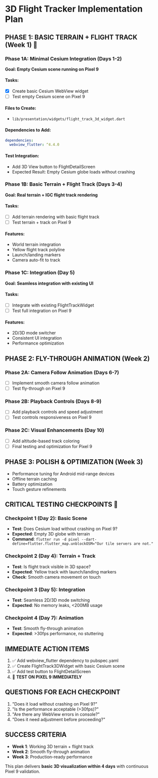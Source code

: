 # 3D Flight Tracker Implementation Plan

## PHASE 1: BASIC TERRAIN + FLIGHT TRACK (Week 1) 🎯

### Phase 1A: Minimal Cesium Integration (Days 1-2)
**Goal: Empty Cesium scene running on Pixel 9**

#### Tasks:
- [x] Create basic Cesium WebView widget
- [ ] Test empty Cesium scene on Pixel 9

#### Files to Create:
- `lib/presentation/widgets/flight_track_3d_widget.dart`

#### Dependencies to Add:
```yaml
dependencies:
  webview_flutter: ^4.4.0
```

#### Test Integration:
- Add 3D View button to FlightDetailScreen
- Expected Result: Empty Cesium globe loads without crashing

### Phase 1B: Basic Terrain + Flight Track (Days 3-4)
**Goal: Real terrain + IGC flight track rendering**

#### Tasks:
- [ ] Add terrain rendering with basic flight track
- [ ] Test terrain + track on Pixel 9

#### Features:
- World terrain integration
- Yellow flight track polyline
- Launch/landing markers
- Camera auto-fit to track

### Phase 1C: Integration (Day 5)
**Goal: Seamless integration with existing UI**

#### Tasks:
- [ ] Integrate with existing FlightTrackWidget
- [ ] Test full integration on Pixel 9

#### Features:
- 2D/3D mode switcher
- Consistent UI integration
- Performance optimization

## PHASE 2: FLY-THROUGH ANIMATION (Week 2)

### Phase 2A: Camera Follow Animation (Days 6-7)
- [ ] Implement smooth camera follow animation
- [ ] Test fly-through on Pixel 9

### Phase 2B: Playback Controls (Days 8-9)
- [ ] Add playback controls and speed adjustment
- [ ] Test controls responsiveness on Pixel 9

### Phase 2C: Visual Enhancements (Day 10)
- [ ] Add altitude-based track coloring
- [ ] Final testing and optimization for Pixel 9

## PHASE 3: POLISH & OPTIMIZATION (Week 3)
- Performance tuning for Android mid-range devices
- Offline terrain caching
- Battery optimization
- Touch gesture refinements

## CRITICAL TESTING CHECKPOINTS 🧪

### Checkpoint 1 (Day 2): Basic Scene
- **Test**: Does Cesium load without crashing on Pixel 9?
- **Expected**: Empty 3D globe with terrain
- **Command**: `flutter run -d pixel --dart-define=flutter.flutter_map.unblockOSM="Our tile servers are not."`

### Checkpoint 2 (Day 4): Terrain + Track
- **Test**: Is flight track visible in 3D space?
- **Expected**: Yellow track with launch/landing markers
- **Check**: Smooth camera movement on touch

### Checkpoint 3 (Day 5): Integration
- **Test**: Seamless 2D/3D mode switching
- **Expected**: No memory leaks, <200MB usage

### Checkpoint 4 (Day 7): Animation
- **Test**: Smooth fly-through animation
- **Expected**: >30fps performance, no stuttering

## IMMEDIATE ACTION ITEMS

1. ✅ Add webview_flutter dependency to pubspec.yaml
2. ✅ Create FlightTrack3DWidget with basic Cesium scene
3. ✅ Add test button to FlightDetailScreen
4. 🎯 **TEST ON PIXEL 9 IMMEDIATELY**

## QUESTIONS FOR EACH CHECKPOINT

1. "Does it load without crashing on Pixel 9?"
2. "Is the performance acceptable (>30fps)?"
3. "Are there any WebView errors in console?"
4. "Does it need adjustment before proceeding?"

## SUCCESS CRITERIA

- **Week 1**: Working 3D terrain + flight track
- **Week 2**: Smooth fly-through animation
- **Week 3**: Production-ready performance

This plan delivers **basic 3D visualization within 4 days** with continuous Pixel 9 validation.